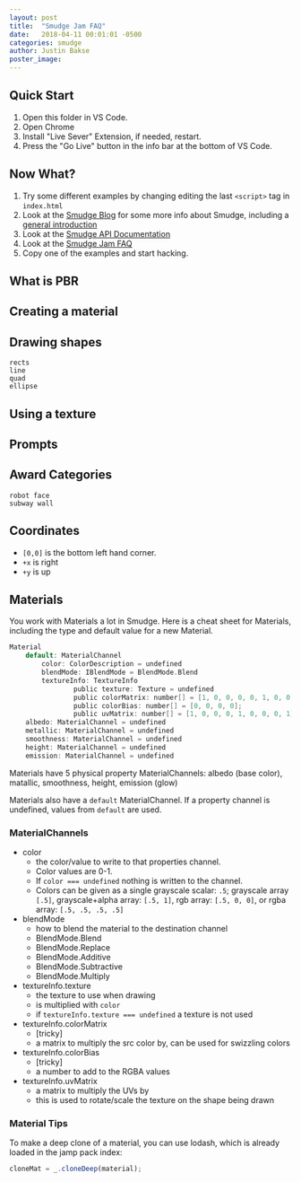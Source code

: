 ```yaml
---
layout: post
title:  "Smudge Jam FAQ"
date:   2018-04-11 00:01:01 -0500
categories: smudge
author: Justin Bakse
poster_image: 
---
```


## Quick Start

1. Open this folder in VS Code. 
2. Open Chrome
3. Install "Live Sever" Extension, if needed, restart.
4. Press the "Go Live" button in the info bar at the bottom of VS Code.

## Now What?

1. Try some different examples by changing editing the last `<script>` tag in `index.html`
2. Look at the [Smudge Blog](https://jbakse.github.io/smudge/) for some more info about Smudge, including a [general introduction](https://jbakse.github.io/smudge/)
3. Look at the [Smudge API Documentation](https://jbakse.github.io/smudge/api_doc/)
4. Look at the [Smudge Jam FAQ](https://jbakse.github.io/smudge/posts/smudge-jam-faq.html)
5. Copy one of the examples and start hacking.

## What is PBR
## Creating a material
## Drawing shapes
    rects
    line
    quad
    ellipse
## Using a texture
## Prompts
## Award Categories
    robot face
    subway wall



## Coordinates

- `[0,0]` is the bottom left hand corner. 
- `+x` is right
- `+y` is up

## Materials

You work with Materials a lot in Smudge. Here is a cheat sheet for Materials, including the type and default value for a new Material.

```c
Material
    default: MaterialChannel
        color: ColorDescription = undefined
        blendMode: IBlendMode = BlendMode.Blend
        textureInfo: TextureInfo
                public texture: Texture = undefined
                public colorMatrix: number[] = [1, 0, 0, 0, 0, 1, 0, 0, 0, 0, 1, 0, 0, 0, 0, 1]
                public colorBias: number[] = [0, 0, 0, 0];
                public uvMatrix: number[] = [1, 0, 0, 0, 1, 0, 0, 0, 1];
    albedo: MaterialChannel = undefined
    metallic: MaterialChannel = undefined
    smoothness: MaterialChannel = undefined
    height: MaterialChannel = undefined
    emission: MaterialChannel = undefined
```

Materials have 5 physical property MaterialChannels: albedo (base color), matallic, smoothness, height, emission (glow)

Materials also have a `default` MaterialChannel. If a property channel is undefined, values from `default` are used.

### MaterialChannels

- color
    - the color/value to write to that properties channel. 
    - Color values are 0-1. 
    - If `color === undefined` nothing is written to the channel. 
    - Colors can be given as a single grayscale scalar: `.5`; grayscale array `[.5]`, grayscale+alpha array: `[.5, 1]`, rgb array: `[.5, 0, 0]`, or rgba array: `[.5, .5, .5, .5]`
- blendMode
    - how to blend the material to the destination channel
    - BlendMode.Blend
    - BlendMode.Replace
    - BlendMode.Additive
    - BlendMode.Subtractive
    - BlendMode.Multiply
- textureInfo.texture
    - the texture to use when drawing
    - is multiplied with `color`
    - if `textureInfo.texture === undefined` a texture is not used
- textureInfo.colorMatrix
    - [tricky]
    - a matrix to multiply the src color by, can be used for swizzling colors
- textureInfo.colorBias
    - [tricky]
    - a number to add to the RGBA values
- textureInfo.uvMatrix
    - a matrix to multiply the UVs by
    - this is used to rotate/scale the texture on the shape being drawn


### Material Tips

To make a deep clone of a material, you can use lodash, which is already loaded in the jamp pack index:
```javascript
cloneMat = _.cloneDeep(material);
```




